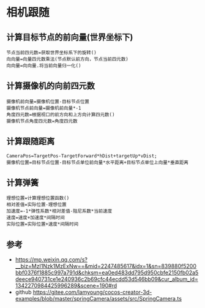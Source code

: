 # 相机跟随

## 计算目标节点的前向量(世界坐标下)
~~~
节点当前四元数=获取世界坐标系下的旋转()
向向量=向量四元数乘法(节点默认前方向，节点当前四元数)
向向量=向向量.将当前向量归一化()
~~~

## 计算摄像机的向前四元数
~~~
摄像机前向量=摄像机位置-目标节点位置
摄像机节点前向量=摄像机前向量*-1
角度四元数=根据视口的前方向和上方向计算四元数()
摄像机节点角度四元数=角度四元数
~~~

## 计算跟随距离
~~~
CameraPos=TargetPos-TargetForward*hDist+targetUp*vDist;
摄像机位置=目标节点位置-目标节点单位前向量*水平距离+目标节点单位上向量*垂直距离
~~~

## 计算弹簧
~~~
理想位置=计算理想位置函数()
相对差值=实际位置-理想位置
加速度=-1*弹性系数*相对差值-阻尼系数*当前速度
速度=速度+加速度*间隔时间
实际位置=实际位置+速度*间隔时间
~~~

## 参考
* https://mp.weixin.qq.com/s?__biz=MzI1Nzk1MzExNw==&mid=2247485617&idx=1&sn=839880f5200bbf0376f1885c997a791d&chksm=ea0ed483dd795d950cbfe2150fb02a5deece940731ce1e240936c2b69cfc44ecdd53d546bb09&cur_album_id=1342270984425996289&scene=190#rd
* github https://gitee.com/lamyoung/cocos-creator-3d-examples/blob/master/springCamera/assets/src/SpringCamera.ts

